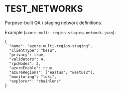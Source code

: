 # TEST_NETWORKS

Purpose-built QA / staging network definitions.

Example (`azure-multi-region-staging.network.json`):
```jsonc
{
  "name": "azure-multi-region-staging",
  "clientType": "besu",
  "privacy": true,
  "validators": 4,
  "rpcNodes": 2,
  "azureEnable": true,
  "azureRegions": ["eastus", "westus2"],
  "monitoring": "loki",
  "explorer": "chainlens"
}
```
